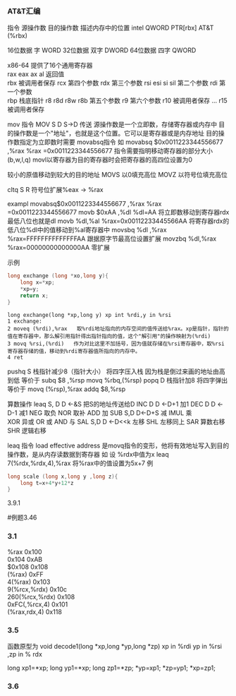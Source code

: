 ### AT&T汇编
指令 源操作数 目的操作数
描述内存中的位置
intel  QWORD PTR[rbx]
AT&T   (%rbx)

16位数据 字 WORD
32位数据 双字 DWORD
64位数据 四字 QWORD

x86-64 提供了16个通用寄存器  
rax   eax  ax  al  返回值  
rbx  被调用者保存 
rcx  第四个参数
rdx  第三个参数
rsi   esi  si   sil  第二个参数
rdi 第一个参数  
rbp  栈底指针
r8  r8d  r8w  r8b  第五个参数
r9  第六个参数
r10  被调用者保存
...
r15  被调用者保存

mov 指令
MOV S D    S->D  传送
源操作数是一个立即数，存储寄存器或内存中
目的操作数是一个"地址"，也就是这个位置。它可以是寄存器或是内存地址
目的操作数指定为立即数时需要
movabsq指令
如 movabsq $0x0011223344556677 ,%rax
%rax =0x0011223344556677
指令需要指明移动寄存器的部分大小(b,w,l,q) movl以寄存器为目的寄存器时会把寄存器的高四位设置为0

较小的原值移动到较大的目的地址 
MOVS 以0填充高位
MOVZ 以符号位填充高位

cltq  S R  符号位扩展%eax -> %rax

exampl
movabsq$0x0011223344556677 ,%rax  %rax =0x0011223344556677
movb  $0xAA ,%dl  %dl=AA  将立即数移动到寄存器rdx最低八位也就是dl
movb %dl,%al  %rax=0x00112233445566AA 将寄存器rdx的低八位%dl中的值移动到%al寄存器中
movsbq %dl ,%rax %rax=FFFFFFFFFFFFFFAA   跟据原字节最高位设置扩展
movzbq %dl,%rax  %rax=00000000000000AA    零扩展

示例
```c
long exchange (long *xo,long y){
    long x=*xp;
    *xp=y;
    return x;
}
```

```AT&T
long exchange(long *xp,long y) xp int %rdi,y in %rsi
1 exchange:  
2 moveq (%rdi),%rax   取%rdi地址指向的内存空间的值传送给%rax。xp是指针，指针的值在寄存器中，那么解引用指针得出指针指向的值，这个"解引用"的操作映射为(%rdi)
3 movq %rsi,(%rdi)   作为对比这里不加括号，因为值就存储在%rsi寄存器中，取%rsi寄存器存储的值，移动到%rdi寄存器值所指向的内存中。
4 ret
```

pushq S   栈指针减少8（指针大小） 将四字压入栈 因为栈是倒过来画的地址由高到低
等价于
subq $8 ,%rsp
movq %rbq,(%rsp)
popq  D   栈指针加8  将四字弹出
等价于
movq (%rsp),%rax
addq $8,%rsp

算数操作
leaq S, D   D <-&S   把S的地址传送给D
INC D   D <-D+1  加1
DEC D   D <-D-1  减1
NEG              取负
NOR              取补
ADD              加
SUB S,D  D<-D+S  减
IMUL             乘  
XOR              异或
OR               或
AND              与
SAL S,D  D <-D<<k 左移
SHL               左移同上
SAR               算数右移
SHR               逻辑右移

leaq 指令 load effective address 是movq指令的变形，他将有效地址写入到目的操作数，是从内存读数据到寄存器
如 设 %rdx中值为x  leaq 7(%rdx,%rdx,4),%rax  将%rax中的值设置为5x+7
例
```c
long scale (long x,long y ,long z){
    long t=x+4*y+12*z
}
```

3.9.1



#例题3.46





### 3.1
%rax  0x100  
0x104 0xAB  
$0x108 0x108  
(%rax) 0xFF     
4(%rax) 0x103       
9(%rcx,%rdx)  0x10c  
260(%rcx,%rdx) 0x108  
0xFC(,%rcx,4)  0x101   
(%rax,rdx,4)  0x118

### 3.5

函数原型为 void decode1(long *xp,long *yp,long *zp)
xp in %rdi yp in %rsi ,zp in % rdx

long xp1=*xp;
long yp1=*xp;
long zp1=*zp;
*yp=xp1;
*zp=yp1;
*xp=zp1;

### 3.6





